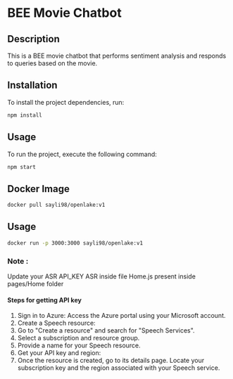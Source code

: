 # BEE Movie Chatbot

## Description
This is a BEE movie chatbot that performs sentiment analysis and responds to queries based on the movie.

## Installation
To install the project dependencies, run:
```bash
npm install
```

## Usage
To run the project, execute the following command:
```bash
npm start
```
## Docker Image
```bash
docker pull sayli98/openlake:v1
```
## Usage
```bash
docker run -p 3000:3000 sayli98/openlake:v1
```

### Note : 
Update your ASR API_KEY ASR inside file Home.js present inside pages/Home folder

#### Steps for getting API key
1. Sign in to Azure: Access the Azure portal using your Microsoft account. 
2. Create a Speech resource:
3. Go to "Create a resource" and search for "Speech Services". 
4. Select a subscription and resource group. 
5. Provide a name for your Speech resource. 
6. Get your API key and region:
7. Once the resource is created, go to its details page. Locate your subscription key and the region associated with your Speech service. 
